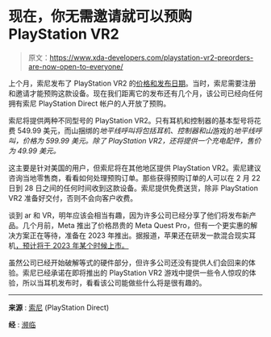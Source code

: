 # 现在，你无需邀请就可以预购 PlayStation VR2

> 原文：<https://www.xda-developers.com/playstation-vr2-preorders-are-now-open-to-everyone/>

上个月，索尼发布了 PlayStation VR2 的[价格和发布日期](https://www.xda-developers.com/playstation-vr2-february-54999/)。当时，索尼需要注册和邀请才能预购这款设备。现在我们距离它的发布还有几个月，该公司已经向任何拥有索尼 PlayStation Direct 帐户的人开放了预购。

索尼将提供两种不同型号的 PlayStation VR2。只有耳机和控制器的基本型号将花费 549.99 美元，而山捆绑的*地平线呼叫将包括耳机、控制器和山*游戏的*地平线呼叫，价格为 599.99 美元。除了 PlayStation VR2，还将提供一个充电配件，售价为 49.99 美元。*

这主要是针对美国的用户，但索尼将在其他地区提供 PlayStation VR2。索尼建议咨询当地零售商，看看如何处理预购订单。那些获得预购订单的人可以在 2 月 22 日到 28 日之间的任何时间收到这款设备。索尼提供免费送货，除非 PlayStation VR2 准备好交付，否则不会向客户收费。

谈到 ar 和 VR，明年应该会相当有趣，因为许多公司已经分享了他们将发布新产品。几个月前，Meta 推出了价格昂贵的 Meta Quest Pro，但有一个更实惠的解决方案正在等待，准备在 2023 年推出。据报道，苹果还在研发一款混合现实耳机[，预计将于 2023 年某个时候上市。](https://www.xda-developers.com/apple-mixed-reality-headset/)

虽然公司已经开始破解等式的硬件部分，但许多公司还没有提供人们会回来的体验。索尼已经承诺在即将推出的 PlayStation VR2 游戏中提供一些令人惊叹的体验，所以当耳机发布时，看看该公司能做些什么将是很有趣的。

* * *

**来源** : [索尼](https://direct.playstation.com/en-us/playstation-vr2) (PlayStation Direct)

**经** : [濒临](https://www.theverge.com/2022/12/9/23501777/playstation-vr2-psvr2-preorders-available-invitation)